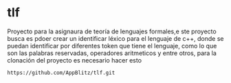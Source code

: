 # tlf
Proyecto para la asignaura de teoría de lenguajes formales,e ste proyecto busca es pdoer crear un identificar léxico para el lenguaje de c++, donde se puedan identificar por diferentes token que tiene el lenguaje, como lo que son las palabras reservadas, operadores aritmeticos y entre otros, para la clonación del proyecto es necesario hacer esto 

```
https://github.com/AppBlitz/tlf.git
```
